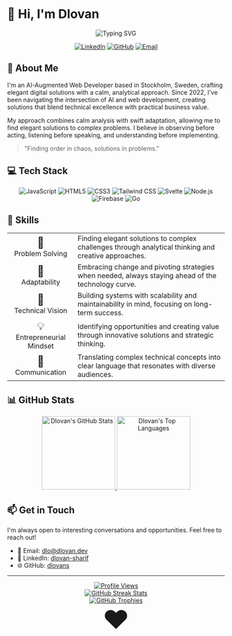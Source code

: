 # 👋 Hi, I'm Dlovan

<div align="center">
  <img src="https://readme-typing-svg.herokuapp.com?font=Fira+Code&size=22&duration=3000&pause=1000&color=6366F1&center=true&vCenter=true&width=435&lines=AI-Augmented+Web+Developer;Full-Stack+Developer;UI%2FUX+Enthusiast;Problem+Solver" alt="Typing SVG" />
</div>

<p align="center">
  <a href="https://www.linkedin.com/in/dlovan-sharif-11ab57270/"><img src="https://img.shields.io/badge/LinkedIn-0077B5?style=for-the-badge&logo=linkedin&logoColor=white" alt="LinkedIn"></a>
  <a href="https://github.com/dlovans"><img src="https://img.shields.io/badge/-GitHub-181717?style=for-the-badge&logo=github&logoColor=white" alt="GitHub"></a>
  <a href="mailto:dlo@dlovan.dev"><img src="https://img.shields.io/badge/Email-D14836?style=for-the-badge&logo=gmail&logoColor=white" alt="Email"></a>
</p>

## 🚀 About Me

I'm an AI-Augmented Web Developer based in Stockholm, Sweden, crafting elegant digital solutions with a calm, analytical approach. Since 2022, I've been navigating the intersection of AI and web development, creating solutions that blend technical excellence with practical business value.

My approach combines calm analysis with swift adaptation, allowing me to find elegant solutions to complex problems. I believe in observing before acting, listening before speaking, and understanding before implementing.

> "Finding order in chaos, solutions in problems."

## 💻 Tech Stack

<p align="center">
  <img src="https://img.shields.io/badge/JavaScript-F7DF1E?style=for-the-badge&logo=javascript&logoColor=black" alt="JavaScript" />
  <img src="https://img.shields.io/badge/HTML5-E34F26?style=for-the-badge&logo=html5&logoColor=white" alt="HTML5" />
  <img src="https://img.shields.io/badge/CSS3-1572B6?style=for-the-badge&logo=css3&logoColor=white" alt="CSS3" />
  <img src="https://img.shields.io/badge/Tailwind_CSS-38B2AC?style=for-the-badge&logo=tailwind-css&logoColor=white" alt="Tailwind CSS" />
  <img src="https://img.shields.io/badge/Svelte-FF3E00?style=for-the-badge&logo=svelte&logoColor=white" alt="Svelte" />
  <img src="https://img.shields.io/badge/Node.js-339933?style=for-the-badge&logo=nodedotjs&logoColor=white" alt="Node.js" />
  <img src="https://img.shields.io/badge/Firebase-FFCA28?style=for-the-badge&logo=firebase&logoColor=black" alt="Firebase" />
  <img src="https://img.shields.io/badge/Go-00ADD8?style=for-the-badge&logo=go&logoColor=white" alt="Go" />
</p>

## 🌟 Skills

<div align="center">
  <table>
    <tr>
      <td align="center">
        <span style="font-size: 25px;">🧩</span>
        <br>Problem Solving
      </td>
      <td>Finding elegant solutions to complex challenges through analytical thinking and creative approaches.</td>
    </tr>
    <tr>
      <td align="center">
        <span style="font-size: 25px;">🔄</span>
        <br>Adaptability
      </td>
      <td>Embracing change and pivoting strategies when needed, always staying ahead of the technology curve.</td>
    </tr>
    <tr>
      <td align="center">
        <span style="font-size: 25px;">🔭</span>
        <br>Technical Vision
      </td>
      <td>Building systems with scalability and maintainability in mind, focusing on long-term success.</td>
    </tr>
    <tr>
      <td align="center">
        <span style="font-size: 25px;">💡</span>
        <br>Entrepreneurial Mindset
      </td>
      <td>Identifying opportunities and creating value through innovative solutions and strategic thinking.</td>
    </tr>
    <tr>
      <td align="center">
        <span style="font-size: 25px;">📢</span>
        <br>Communication
      </td>
      <td>Translating complex technical concepts into clear language that resonates with diverse audiences.</td>
    </tr>
  </table>
</div>

## 📊 GitHub Stats

<div align="center">
  <a href="https://github.com/dlovans">
    <img src="https://github-readme-stats-sigma-five.vercel.app/api?username=dlovans&show_icons=true&theme=tokyonight&hide_border=true" alt="Dlovan's GitHub Stats" height="170">
  </a>
  <a href="https://github.com/dlovans">
    <img src="https://github-readme-stats-sigma-five.vercel.app/api/top-langs/?username=dlovans&layout=compact&theme=tokyonight&hide_border=true" alt="Dlovan's Top Languages" height="170">
  </a>
</div>

## 📫 Get in Touch

I'm always open to interesting conversations and opportunities. Feel free to reach out!

- 📧 Email: [dlo@dlovan.dev](mailto:dlo@dlovan.dev)
- 💼 LinkedIn: [dlovan-sharif](https://www.linkedin.com/in/dlovan-sharif-11ab57270/)
- 🌐 GitHub: [dlovans](https://github.com/dlovans)

---

<div align="center">
  <a href="https://github.com/dlovans">
    <img src="https://komarev.com/ghpvc/?username=dlovans&style=flat-square&color=6366f1&label=Profile+Views" alt="Profile Views">
  </a>
</div>

<div align="center">
  <a href="https://github.com/dlovans">
    <img src="https://github-readme-streak-stats-sigma-five.vercel.app/?user=dlovans&theme=tokyonight&hide_border=true" alt="GitHub Streak Stats">
  </a>
</div>

<div align="center">
  <a href="https://github.com/dlovans">
    <img src="https://github-profile-trophy.vercel.app/?username=dlovans&theme=nord&column=7&no-frame=true&no-bg=true" alt="GitHub Trophies">
  </a>
</div>

<div align="center">
  <span style="font-size: 60px;">❤️</span>
</div>
